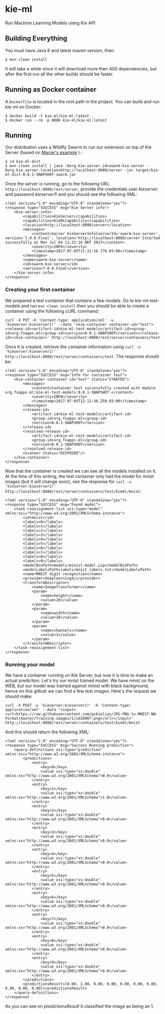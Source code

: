 # kie-ml
Run Machine Learning Models using Kie API

## Building Everything

You must have Java 8 and latest maven version, then:

~~~
$ mvn clean install
~~~

It will take a while since it will download more then 400 dependencies, but after the first run all the other builds should be faster.

## Running as Docker container

A ```Dockerfile``` is located in the root path in the project. You can build and run kie-ml on Docker:
~~~
$ docker build -t kie-ml/kie-ml:latest .
$ docker run --rm -p 8080 kie-ml/kie-ml:latest
~~~

## Running

Our distribution uses a Wildfly Swarm to run our extension on top of Kie Server (based on [Maciej's example](http://mswiderski.blogspot.com.br/2016/03/are-you-ready-to-dive-into-wildfly-swarm.html) ).:
~~~
$ cd kie-ml-dist
$ mvn clean install | java -Dorg.kie.server.id=swarm-kie-server -Dorg.kie.server.location=http://localhost:8080/server -jar target/kie-ml-dist-0.0.1-SNAPSHOT-swarm.jar
~~~

Once the server is running, go to the following URL: `http://localhost:8080/rest/server`, provide the credentials user *kieserver* and password *kieserver1!* and you should see the following XML:

~~~
<?xml version="1.0" encoding="UTF-8" standalone="yes"?>
<response type="SUCCESS" msg="Kie Server info">
    <kie-server-info>
        <capabilities>KieServer</capabilities>
        <capabilities>KieMLCapability</capabilities>
        <location>http://localhost:8080/server</location>
        <messages>
            <content>Server KieServerInfo{serverId='swarm-kie-server', version='7.0.0.Final', location='http://localhost:8080/server'}started successfully at Mon Jul 03 11:22:16 BRT 2017</content>
            <severity>INFO</severity>
            <timestamp>2017-07-03T11:22:16.776-03:00</timestamp>
        </messages>
        <name>swarm-kie-server</name>
        <id>swarm-kie-server</id>
        <version>7.0.0.Final</version>
    </kie-server-info>
</response>
~~~

### Creating your first container

We prepared a test container that contains a few models. Go to kie-ml-test-models and run `mvn clean install` then you should be able to create a container using the following cURL command:
~~~
curl -X PUT -H 'Content-type: application/xml' -u 'kieserver:kieserver1!' --data '<kie-container container-id="test"><release-id><artifact-id>kie-ml-test-models</artifact-id><group-id>org.fxapps.ml</group-id><version>0.0.1-SNAPSHOT</version></release-id></kie-container>' http://localhost:8080/rest/server/containers/test
~~~

Once it is created, retrieve the container information using `curl -u 'kieserver:kieserver1!' http://localhost:8080/rest/server/containers/test`. The response should be:

~~~
<?xml version="1.0" encoding="UTF-8" standalone="yes"?>
<response type="SUCCESS" msg="Info for container test">
    <kie-container container-id="test" status="STARTED">
        <messages>
            <content>Container test successfully created with module org.fxapps.ml:kie-ml-test-models:0.0.1-SNAPSHOT.</content>
            <severity>INFO</severity>
            <timestamp>2017-07-03T12:11:36.250-03:00</timestamp>
        </messages>
        <release-id>
            <artifact-id>kie-ml-test-models</artifact-id>
            <group-id>org.fxapps.ml</group-id>
            <version>0.0.1-SNAPSHOT</version>
        </release-id>
        <resolved-release-id>
            <artifact-id>kie-ml-test-models</artifact-id>
            <group-id>org.fxapps.ml</group-id>
            <version>0.0.1-SNAPSHOT</version>
        </resolved-release-id>
        <scanner status="DISPOSED"/>
    </kie-container>
</response>
~~~

Now that the container is created we can see all the models installed on it. At the time of this writing, the test container only had the model for mnist images (but it will change soon), see the response for `curl -u 'kieserver:kieserver1!'  http://localhost:8080/rest/server/containers/test/kieml/mnist`:
~~~
<?xml version="1.0" encoding="UTF-8" standalone="yes"?>
<response type="SUCCESS" msg="Found model">
    <task-reassignment-list xsi:type="model" xmlns:xsi="http://www.w3.org/2001/XMLSchema-instance">
        <id>mnist</id>
        <labels>0</labels>
        <labels>1</labels>
        <labels>2</labels>
        <labels>3</labels>
        <labels>4</labels>
        <labels>5</labels>
        <labels>6</labels>
        <labels>7</labels>
        <labels>8</labels>
        <labels>9</labels>
        <modelBinPath>models/minist-model.zip</modelBinPath>
        <modelLabelsPath>labels/mnist_labels.txt</modelLabelsPath>
        <name>MNIST digit recognition</name>
        <provider>deeplearning4j</provider>
        <transformDescriptor>
            <name>ImageTransformer</name>
            <param>
                <name>height</name>
                <value>28</value>
            </param>
            <param>
                <name>width</name>
                <value>28</value>
            </param>
            <param>
                <name>channels</name>
                <value>1</value>
            </param>
        </transformDescriptor>
    </task-reassignment-list>
</response>
~~~

### Running your model

We have a container running on Kie Server, but now it is time to make an actual prediction. Let's try our mnist trained model. We have mnist on the WEB, but our model was trained against minist with black background, hence on this github we can find a few test images. Here's the request we should make:

~~~
curl -X POST -u 'kieserver:kieserver1!' -H 'Content-type: application/xml' --data '<input><url>https://raw.githubusercontent.com/gskielian/JPG-PNG-to-MNIST-NN-Format/master/training-images/1/im10007.png</url></input>' http://localhost:8080/rest/server/containers/test/kieml/mnist
~~~

And this should return the following XML:

~~~
<?xml version="1.0" encoding="UTF-8" standalone="yes"?>
<response type="SUCCESS" msg="Success Running prediction">
    <query-definitions xsi:type="prediction" xmlns:xsi="http://www.w3.org/2001/XMLSchema-instance">
        <predictions>
            <entry>
                <key>0</key>
                <value xsi:type="xs:double" xmlns:xs="http://www.w3.org/2001/XMLSchema">0.0</value>
            </entry>
            <entry>
                <key>1</key>
                <value xsi:type="xs:double" xmlns:xs="http://www.w3.org/2001/XMLSchema">1.0</value>
            </entry>
            <entry>
                <key>2</key>
                <value xsi:type="xs:double" xmlns:xs="http://www.w3.org/2001/XMLSchema">0.0</value>
            </entry>
            <entry>
                <key>3</key>
                <value xsi:type="xs:double" xmlns:xs="http://www.w3.org/2001/XMLSchema">0.0</value>
            </entry>
            <entry>
                <key>4</key>
                <value xsi:type="xs:double" xmlns:xs="http://www.w3.org/2001/XMLSchema">0.0</value>
            </entry>
            <entry>
                <key>5</key>
                <value xsi:type="xs:double" xmlns:xs="http://www.w3.org/2001/XMLSchema">0.0</value>
            </entry>
            <entry>
                <key>6</key>
                <value xsi:type="xs:double" xmlns:xs="http://www.w3.org/2001/XMLSchema">0.0</value>
            </entry>
            <entry>
                <key>7</key>
                <value xsi:type="xs:double" xmlns:xs="http://www.w3.org/2001/XMLSchema">0.0</value>
            </entry>
            <entry>
                <key>8</key>
                <value xsi:type="xs:double" xmlns:xs="http://www.w3.org/2001/XMLSchema">0.0</value>
            </entry>
            <entry>
                <key>9</key>
                <value xsi:type="xs:double" xmlns:xs="http://www.w3.org/2001/XMLSchema">0.0</value>
            </entry>
        </predictions>
        <predictionsResult>[0.00, 1.00, 0.00, 0.00, 0.00, 0.00, 0.00, 0.00, 0.00, 0.00]</predictionsResult>
    </query-definitions>
</response>
~~~

As you can see on *predictionsResult* it classified the image as being an 1.
